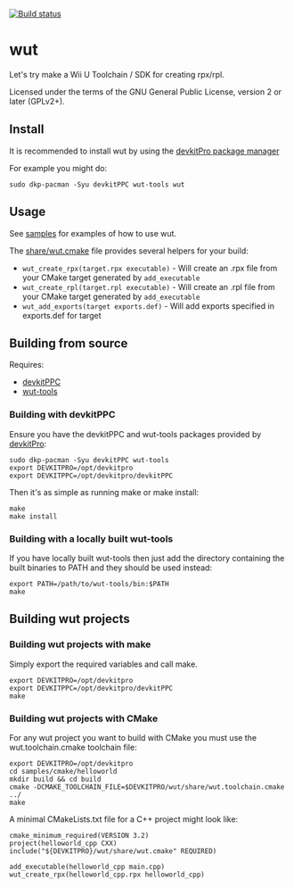 [![Build status](https://github.com/devkitPro/wut/workflows/C%2FC%2B%2B%20CI/badge.svg)](https://github.com/devkitPro/wut/actions?workflow=C%2FC%2B%2B+CI)

# wut
Let's try make a Wii U Toolchain / SDK for creating rpx/rpl.

Licensed under the terms of the GNU General Public License, version 2 or later (GPLv2+).

## Install

It is recommended to install wut by using the [devkitPro package manager](https://devkitpro.org/wiki/devkitPro_pacman)

For example you might do:
```
sudo dkp-pacman -Syu devkitPPC wut-tools wut
```

## Usage
See [samples](samples) for examples of how to use wut.

The [share/wut.cmake](share/wut.cmake) file provides several helpers for your build:
- `wut_create_rpx(target.rpx executable)` - Will create an .rpx file from your CMake target generated by `add_executable`
- `wut_create_rpl(target.rpl executable)` - Will create an .rpl file from your CMake target generated by `add_executable`
- `wut_add_exports(target exports.def)` - Will add exports specified in exports.def for target

## Building from source
Requires:
- [devkitPPC](https://devkitpro.org/wiki/Getting_Started)
- [wut-tools](https://github.com/devkitPro/wut-tools)

### Building with devkitPPC
Ensure you have the devkitPPC and wut-tools packages provided by [devkitPro](https://devkitpro.org/wiki/Getting_Started):
```
sudo dkp-pacman -Syu devkitPPC wut-tools
export DEVKITPRO=/opt/devkitpro
export DEVKITPPC=/opt/devkitpro/devkitPPC
```

Then it's as simple as running make or make install:
```
make
make install
```

### Building with a locally built wut-tools
If you have locally built wut-tools then just add the directory containing the built binaries to PATH and they should be used instead:
```
export PATH=/path/to/wut-tools/bin:$PATH
make
```

## Building wut projects

### Building wut projects with make
Simply export the required variables and call make.
```
export DEVKITPRO=/opt/devkitpro
export DEVKITPPC=/opt/devkitpro/devkitPPC
make
```

### Building wut projects with CMake
For any wut project you want to build with CMake you must use the wut.toolchain.cmake toolchain file:
```
export DEVKITPRO=/opt/devkitpro
cd samples/cmake/helloworld
mkdir build && cd build
cmake -DCMAKE_TOOLCHAIN_FILE=$DEVKITPRO/wut/share/wut.toolchain.cmake ../
make
```

A minimal CMakeLists.txt file for a C++ project might look like:
```
cmake_minimum_required(VERSION 3.2)
project(helloworld_cpp CXX)
include("${DEVKITPRO}/wut/share/wut.cmake" REQUIRED)

add_executable(helloworld_cpp main.cpp)
wut_create_rpx(helloworld_cpp.rpx helloworld_cpp)
```
